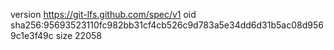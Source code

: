 version https://git-lfs.github.com/spec/v1
oid sha256:95693523110fc982bb31cf4cb526c9d783a5e34dd6d31b5ac08d9569c1e3f49c
size 22058
